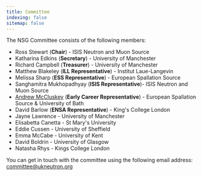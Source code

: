 ```yaml
---
title: Committee
indexing: false
sitemap: false
---
```


The NSG Committee consists of the following members:
- Ross Stewart (**Chair**) - ISIS Neutron and Muon Source
- Katharina Edkins (**Secretary**) - University of Manchester
- Richard Campbell (**Treasurer**) - University of Manchester
- Matthew Blakeley (**ILL Representative**) - Institut Laue-Langevin
- Melissa Sharp (**ESS Representative**) - European Spallation Source
- Sanghamitra Mukhopadhyay (**ISIS Representative**)- ISIS Neutron and Muon Source
- [Andrew McCluskey](https://armccluskey.com) (**Early Career Representative**) - European Spallation Source & University of Bath
- David Barlow (**ENSA Representative**) - King's College London
- Jayne Lawrence - University of Manchester
- Elisabetta Canetta - St Mary's University
- Eddie Cussen - University of Sheffield
- Emma McCabe - University of Kent
- David Boldrin - University of Glasgow
- Natasha Rhys - Kings College London

You can get in touch with the committee using the following email address: [committee@ukneutron.org](mailto:committee@ukneutron.org)
